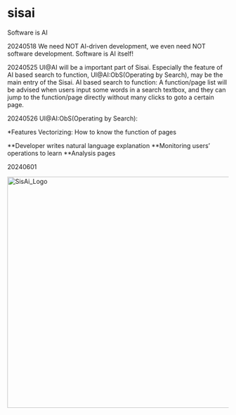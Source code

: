 # sisai
Software is AI

20240518 We need NOT AI-driven development, we even need NOT software development. Software is AI itself!

20240525 UI@AI will be a important part of Sisai. Especially the feature of AI based search to function, UI@AI:ObS(Operating by Search), may be the main entry of the Sisai.
AI based search to function: A function/page list will be advised when users input some words in a search textbox, and they can jump to the function/page directly without many clicks to goto a certain page.

20240526 UI@AI:ObS(Operating by Search):

*Features Vectorizing: How to know the function of pages

**Developer writes natural language explanation
**Monitoring users’ operations to learn
**Analysis pages

20240601

<img width="525" alt="SisAi_Logo" src="https://github.com/dqj1998/sisai/assets/4339123/12a15653-2bfd-4b6e-a26d-0dfe0f151d14">

